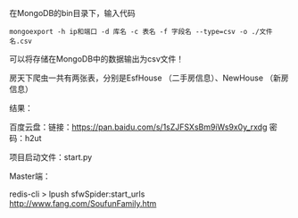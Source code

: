 在MongoDB的bin目录下，输入代码
```
mongoexport -h ip和端口 -d 库名 -c 表名 -f 字段名 --type=csv -o ./文件名.csv
```
可以将存储在MongoDB中的数据输出为csv文件！

房天下爬虫一共有两张表，分别是EsfHouse （二手房信息）、NewHouse （新房信息）

结果：

百度云盘：链接：https://pan.baidu.com/s/1sZJFSXsBm9iWs9x0y_rxdg 密码：h2ut

项目启动文件：start.py

Master端：

redis-cli > lpush sfwSpider:start_urls http://www.fang.com/SoufunFamily.htm
